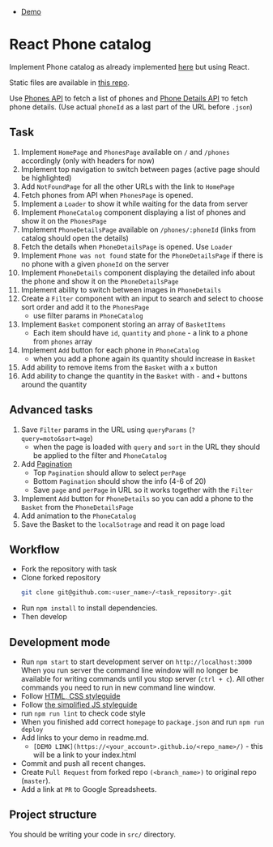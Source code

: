 - [Demo](https://irakalmykova.github.io/react_phone-catalog/#/phones)

# React Phone catalog

Implement Phone catalog as already implemented [here](http://angular.github.io/angular-phonecat/step-14/app/#!/phones) 
but using React.

Static files are available in [this repo](https://github.com/mate-academy/phone-catalogue-static).

Use [Phones API](https://mate-academy.github.io/phone-catalogue-static/api/phones.json) to fetch a list of phones
and [Phone Details API](https://mate-academy.github.io/phone-catalogue-static/api/phones/motorola-xoom.json) то fetch phone details.
(Use actual `phoneId` as a last part of the URL before `.json`)


## Task 

1. Implement `HomePage` and `PhonesPage` available on `/` and `/phones` accordingly (only with headers for now)
1. Implement top navigation to switch between pages (active page should be highlighted)
1. Add `NotFoundPage` for all the other URLs with the link to `HomePage`
1. Fetch phones from API when `PhonesPage` is opened.
1. Implement a `Loader` to show it while waiting for the data from server
1. Implement `PhoneCatalog` component displaying a list of phones and show it on the `PhonesPage`
1. Implement `PhoneDetailsPage` available on `/phones/:phoneId` (links from catalog should open the details)
1. Fetch the details when `PhoneDetailsPage` is opened. Use `Loader`
1. Implement `Phone was not found` state for the `PhoneDetailsPage` if there is no phone with a given `phoneId` on the server
1. Implement `PhoneDetails` component displaying the detailed info about the phone and show it on the `PhoneDetailsPage`
1. Implement ability to switch between images in `PhoneDetails`
1. Create a `Filter` component with an input to search and select to choose sort order and add it to the `PhonesPage`
    - use filter params in `PhoneCatalog`
1. Implement `Basket` component storing an array of `BasketItems`
    - Each item should have `id`, `quantity` and `phone` - a link to a phone from `phones` array
1. Implement `Add` button for each phone in `PhoneCatalog`
    - when you add a phone again its quantity should increase in `Basket`
1. Add ability to remove items from the `Basket` with a `x` button
1. Add ability to change the quantity in the `Basket` with `-` and `+` buttons around the quantity


## Advanced tasks

1. Save `Filter` params in the URL using `queryParams` (`?query=moto&sort=age`)
    - when the page is loaded with `query` and `sort` in the URL
      they should be applied to the filter and `PhoneCatalog` 
1. Add [Pagination](https://github.com/mate-academy/react_pagination#react-pagination)
    - Top `Pagination` should allow to select `perPage`
    - Bottom `Pagination` should show the info (4-6 of 20)
    - Save `page` and `perPage` in URL so it works together with the `Filter`
1. Implement `Add` button for `PhoneDetails` so you can add a phone to the `Basket` from the `PhoneDetailsPage`
1. Add animation to the `PhoneCatalog`
1. Save the Basket to the `localSotrage` and read it on page load 

    
## Workflow

- Fork the repository with task
- Clone forked repository 
    ```bash
    git clone git@github.com:<user_name>/<task_repository>.git
    ```
- Run `npm install` to install dependencies.
- Then develop

## Development mode 

- Run `npm start` to start development server on `http://localhost:3000`
    When you run server the command line window will no longer be available for 
    writing commands until you stop server (`ctrl + c`). All other commands you 
    need to run in new command line window.
- Follow [HTML, CSS styleguide](https://mate-academy.github.io/style-guides/htmlcss.html)
- Follow [the simplified JS styleguide](https://mate-academy.github.io/style-guides/javascript-standard-modified)
- run `npm run lint` to check code style
- When you finished add correct `homepage` to `package.json` and run `npm run deploy` 
- Add links to your demo in readme.md.
  - `[DEMO LINK](https://<your_account>.github.io/<repo_name>/)` - this will be a 
  link to your index.html
- Commit and push all recent changes.
- Create `Pull Request` from forked repo `(<branch_name>)` to original repo 
(`master`).
- Add a link at `PR` to Google Spreadsheets.

## Project structure

You should be writing your code in `src/` directory.
